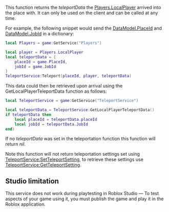 This function returns the _teleportData_ the [Players.LocalPlayer](https://developer.roblox.com/en-us/api-reference/property/Players/LocalPlayer) arrived into the place with. It can only be used on the client and can be called at any time.

For example, the following snippet would send the [DataModel.PlaceId](https://developer.roblox.com/en-us/api-reference/property/DataModel/PlaceId) and [DataModel.JobId](https://developer.roblox.com/en-us/api-reference/property/DataModel/JobId) in a dictionary:

```lua
local Players = game:GetService("Players")

local player = Players.LocalPlayer
local teleportData = {
    placeId = game.PlaceId,
    jobId = game.JobId
}
TeleportService:Teleport(placeId, player, teleportData)
``` 

This data could then be retrieved upon arrival using the GetLocalPlayerTeleportData function as follows:

```lua
local TeleportService = game:GetService("TeleportService")

local teleportData = TeleportService:GetLocalPlayerTeleportData()
if teleportData then
    local placeId = teleportData.placeId
    local jobId = teleportData.JobId
end)
``` 

If no _teleportData_ was set in the teleportation function this function will return _nil_.

Note this function will not return teleportation settings set using [TeleportService:SetTeleportSetting](https://developer.roblox.com/en-us/api-reference/function/TeleportService/SetTeleportSetting), to retrieve these settings use [TeleportService:GetTeleportSetting](https://developer.roblox.com/en-us/api-reference/function/TeleportService/GetTeleportSetting).

Studio limitation
-----------------

This service does not work during playtesting in Roblox Studio — To test aspects of your game using it, you must publish the game and play it in the Roblox application.